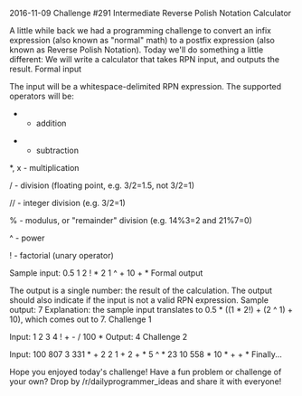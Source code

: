 2016-11-09 Challenge #291 Intermediate Reverse Polish Notation Calculator

A little while back we had a programming challenge to convert an infix expression (also known as "normal" math) to a postfix expression (also known as Reverse Polish Notation). Today we'll do something a little different: We will write a calculator that takes RPN input, and outputs the result.
Formal input

The input will be a whitespace-delimited RPN expression. The supported operators will be:
+ - addition

- - subtraction

*, x - multiplication

/ - division (floating point, e.g. 3/2=1.5, not 3/2=1)

// - integer division (e.g. 3/2=1)

% - modulus, or "remainder" division (e.g. 14%3=2 and 21%7=0)

^ - power

! - factorial (unary operator)

Sample input:
0.5 1 2 ! * 2 1 ^ + 10 + *
Formal output

The output is a single number: the result of the calculation. The output should also indicate if the input is not a valid RPN expression.
Sample output:
7
Explanation: the sample input translates to 0.5 * ((1 * 2!) + (2 ^ 1) + 10), which comes out to 7.
Challenge 1

Input: 1 2 3 4 ! + - / 100 *
Output: 4
Challenge 2

Input: 100 807 3 331 * + 2 2 1 + 2 + * 5 ^ * 23 10 558 * 10 * + + *
Finally...

Hope you enjoyed today's challenge! Have a fun problem or challenge of your own? Drop by /r/dailyprogrammer_ideas and share it with everyone!